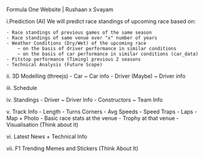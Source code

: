 Formula One Website | Rushaan x Svayam

i.Prediction (AI)
We will predict race standings of upcoming race based on:

    - Race standings of previous games of the same season
    - Race standings of same venue over "x" number of years   
    - Weather Conditions (Dry/Wet) of the upcoming race
        ~ on the basis of driver performance in similar conditions
        ~ on the basis of car performance in similar conditions (car_data)
    - Pitstop performance (Timing) previous 2 seasons
    - Technical Analysis (Future Scope)

ii. 3D Modelling (threejs)
    - Car
        ~ Car info
    - Driver (Maybe)
        ~ Driver info

iii. Schedule

iv. Standings
    - Driver 
        ~ Driver Info 
    - Constructors
        ~ Team Info

v. Track Info
    - Length 
    - Turns Corners
    - Avg Speeds
    - Speed Traps
    - Laps
    - Map + Photo
    - Basic race stats at the venue
    - Trophy at that venue
    - Visualisation (Think about it)   

vi. Latest News + Technical Info

vii. F1 Trending Memes and Stickers (Think About It)